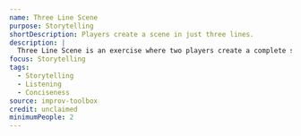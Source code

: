 ```yaml
---
name: Three Line Scene
purpose: Storytelling
shortDescription: Players create a scene in just three lines.
description: |
  Three Line Scene is an exercise where two players create a complete scene using only three lines of dialogue. Builds concise storytelling and listening.
focus: Storytelling
tags:
  - Storytelling
  - Listening
  - Conciseness
source: improv-toolbox
credit: unclaimed
minimumPeople: 2
---
```

